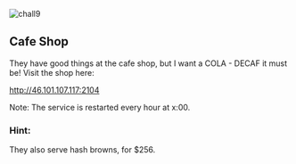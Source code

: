 ![chall9](chall9.png)

## Cafe Shop
They have good things at the cafe shop, but I want a COLA - DECAF it must be!
Visit the shop here:

http://46.101.107.117:2104

Note: The service is restarted every hour at x:00.

### Hint:
They also serve hash browns, for $256.

